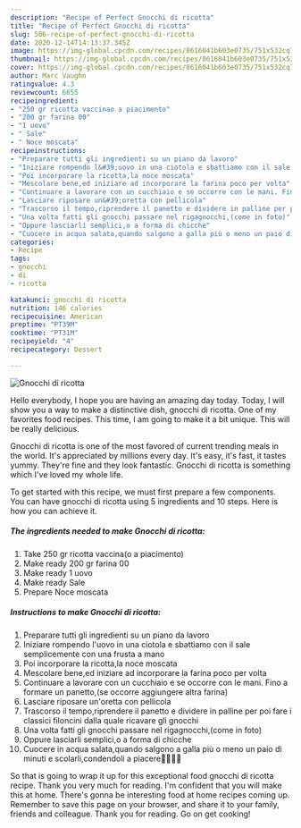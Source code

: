 ```yaml
---
description: "Recipe of Perfect Gnocchi di ricotta"
title: "Recipe of Perfect Gnocchi di ricotta"
slug: 506-recipe-of-perfect-gnocchi-di-ricotta
date: 2020-12-14T14:13:37.345Z
image: https://img-global.cpcdn.com/recipes/8616041b603e0735/751x532cq70/gnocchi-di-ricotta-recipe-main-photo.jpg
thumbnail: https://img-global.cpcdn.com/recipes/8616041b603e0735/751x532cq70/gnocchi-di-ricotta-recipe-main-photo.jpg
cover: https://img-global.cpcdn.com/recipes/8616041b603e0735/751x532cq70/gnocchi-di-ricotta-recipe-main-photo.jpg
author: Marc Vaughn
ratingvalue: 4.3
reviewcount: 6655
recipeingredient:
- "250 gr ricotta vaccinao a piacimento"
- "200 gr farina 00"
- "1 uovo"
- " Sale"
- " Noce moscata"
recipeinstructions:
- "Preparare tutti gli ingredienti su un piano da lavoro"
- "Iniziare rompendo l&#39;uovo in una ciotola e sbattiamo con il sale semplicemente con una frusta a mano"
- "Poi incorporare la ricotta,la noce moscata"
- "Mescolare bene,ed iniziare ad incorporare la farina poco per volta"
- "Continuare a lavorare con un cucchiaio e se occorre con le mani. Fino a formare un panetto,(se occorre aggiungere altra farina)"
- "Lasciare riposare un&#39;oretta con pellicola"
- "Trascorso il tempo,riprendere il panetto e dividere in palline per poi fare i classici filoncini dalla quale ricavare gli gnocchi"
- "Una volta fatti gli gnocchi passare nel rigagnocchi,(come in foto)"
- "Oppure lasciarli semplici,o a forma di chicche"
- "Cuocere in acqua salata,quando salgono a galla più o meno un paio di minuti e scolarli,condendoli a piacere🤗🤗🤗🤗"
categories:
- Recipe
tags:
- gnocchi
- di
- ricotta

katakunci: gnocchi di ricotta 
nutrition: 146 calories
recipecuisine: American
preptime: "PT39M"
cooktime: "PT31M"
recipeyield: "4"
recipecategory: Dessert

---
```



![Gnocchi di ricotta](https://img-global.cpcdn.com/recipes/8616041b603e0735/751x532cq70/gnocchi-di-ricotta-recipe-main-photo.jpg)

Hello everybody, I hope you are having an amazing day today. Today, I will show you a way to make a distinctive dish, gnocchi di ricotta. One of my favorites food recipes. This time, I am going to make it a bit unique. This will be really delicious.

Gnocchi di ricotta is one of the most favored of current trending meals in the world. It's appreciated by millions every day. It's easy, it's fast, it tastes yummy. They're fine and they look fantastic. Gnocchi di ricotta is something which I've loved my whole life.




To get started with this recipe, we must first prepare a few components. You can have gnocchi di ricotta using 5 ingredients and 10 steps. Here is how you can achieve it.

<!--inarticleads1-->

##### The ingredients needed to make Gnocchi di ricotta:

1. Take 250 gr ricotta vaccina(o a piacimento)
1. Make ready 200 gr farina 00
1. Make ready 1 uovo
1. Make ready  Sale
1. Prepare  Noce moscata




<!--inarticleads2-->

##### Instructions to make Gnocchi di ricotta:

1. Preparare tutti gli ingredienti su un piano da lavoro
1. Iniziare rompendo l&#39;uovo in una ciotola e sbattiamo con il sale semplicemente con una frusta a mano
1. Poi incorporare la ricotta,la noce moscata
1. Mescolare bene,ed iniziare ad incorporare la farina poco per volta
1. Continuare a lavorare con un cucchiaio e se occorre con le mani. Fino a formare un panetto,(se occorre aggiungere altra farina)
1. Lasciare riposare un&#39;oretta con pellicola
1. Trascorso il tempo,riprendere il panetto e dividere in palline per poi fare i classici filoncini dalla quale ricavare gli gnocchi
1. Una volta fatti gli gnocchi passare nel rigagnocchi,(come in foto)
1. Oppure lasciarli semplici,o a forma di chicche
1. Cuocere in acqua salata,quando salgono a galla più o meno un paio di minuti e scolarli,condendoli a piacere🤗🤗🤗🤗




So that is going to wrap it up for this exceptional food gnocchi di ricotta recipe. Thank you very much for reading. I'm confident that you will make this at home. There's gonna be interesting food at home recipes coming up. Remember to save this page on your browser, and share it to your family, friends and colleague. Thank you for reading. Go on get cooking!
